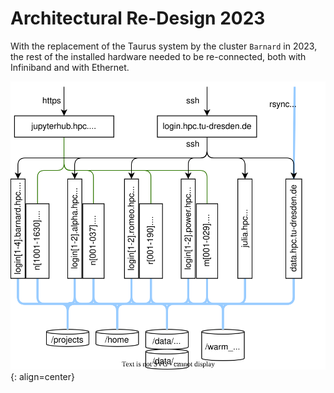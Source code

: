 # Architectural Re-Design 2023

With the replacement of the Taurus system by the cluster `Barnard` in 2023,
the rest of the installed hardware needed to be re-connected, both with
Infiniband and with Ethernet.


![Architecture overview 2023](../jobs_and_resources/misc/architecture_2023.svg)
{: align=center}